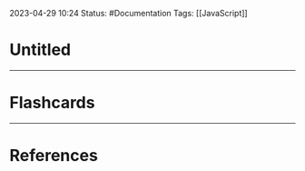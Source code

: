 2023-04-29 10:24
Status: #Documentation 
Tags: [[JavaScript]]

# Untitled








___
# Flashcards



---
# References
